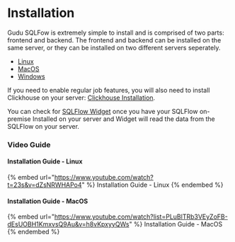 # Installation

Gudu SQLFow is extremely simple to install and is comprised of two parts: frontend and backend. The frontend and backend can be installed on the same server, or they can be installed on two different servers seperately.

* [Linux](linux.md)
* [MacOS](macos/)
* [Windows](windows/)

If you need to enable regular job features, you will also need to install Clickhouse on your server: [Clickhouse Installation](clickhouse-installation/clickhouse-for-centos.md).

You can check for [SQLFlow Widget](../../4.-sqlflow-widget/get-started.md) once you have your SQLFlow on-premise Installed on your server and Widget will read the data from the SQLFlow on your server.

### Video Guide

#### Installation Guide - Linux

{% embed url="https://www.youtube.com/watch?t=23s&v=dZsNRWHAPo4" %}
Installation Guide - Linux
{% endembed %}

#### Installation Guide - MacOS

{% embed url="https://www.youtube.com/watch?list=PLuBlTRb3VEyZoFB-dEsUOBH1KmxvsQ9Au&v=h8vKpxyyQWs" %}
Installation Guide - MacOS
{% endembed %}

